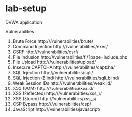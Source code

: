 # lab-setup

DVWA application 

Vulnerabilities 

1. Brute Force		http://<ip>/vulnerabilities/brute/
2. Command Injection	http://<ip>/vulnerabilities/exec/
3. CSRF  			http://<ip>/vulnerabilities/csrf/
4. File Inclusion  	http://<ip>/vulnerabilities/fi/?page=include.php 
5. File Upload		http://<ip>/vulnerabilities/upload/
6. Insecure CAPTCHA 	http://<ip>/vulnerabilities/captcha/ 
7. SQL Injection		http://<ip>/vulnerabilities/sqli/
8. SQL Injection (Blind) 	http://<ip>/vulnerabilities/sqli_blind/
9. Weak Session IDs	http://<ip>/vulnerabilities/weak_id/
10. XSS (DOM)		http://<ip>/vulnerabilities/xss_d/ 
11. XSS (Reflected)		http://<ip>/vulnerabilities/xss_r/ 
12. XSS (Stored)		http://<ip>/vulnerabilities/xss_s/
13. CSP Bypass 		http://<ip>/vulnerabilities/csp/
14. JavaScript		http://<ip>/vulnerabilities/javascript/

